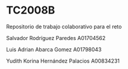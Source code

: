 # TC2008B
Repositorio de trabajo colaborativo para el reto

Salvador Rodríguez Paredes A01704562

Luis Adrian Abarca Gomez A01798043

Yudith Korina Hernández Palacios A00834231
